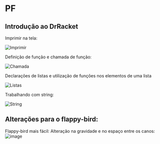 # PF

## Introdução ao DrRacket

Imprimir na tela:

![Imprimir](https://magenta-cloche-143.notion.site/image/https%3A%2F%2Fs3-us-west-2.amazonaws.com%2Fsecure.notion-static.com%2Fe3aa172d-8d12-4558-8883-5a2d8b12da8f%2FUntitled.png?table=block&id=a40ce2cd-894f-46f8-9ed1-03ac8a2eeadc&spaceId=055ecaca-9ef1-471a-8633-6578d6225e05&width=2000&userId=&cache=v2)

Definição de função e chamada de função:

![Chamada](https://magenta-cloche-143.notion.site/image/https%3A%2F%2Fs3-us-west-2.amazonaws.com%2Fsecure.notion-static.com%2Fab86a762-5bb9-48b3-9c4a-6b181b491909%2FUntitled.png?table=block&id=ac289820-f103-4ed0-9f75-4277f4d6b8ae&spaceId=055ecaca-9ef1-471a-8633-6578d6225e05&width=2000&userId=&cache=v2)

Declarações de listas e utilização de funções nos elementos de uma lista

![Listas](https://magenta-cloche-143.notion.site/image/https%3A%2F%2Fs3-us-west-2.amazonaws.com%2Fsecure.notion-static.com%2Fa8ceb514-6a9c-4e4f-a5c7-ba85f4678685%2FUntitled.png?table=block&id=4be67b99-6c75-4415-bd18-7d038a679287&spaceId=055ecaca-9ef1-471a-8633-6578d6225e05&width=2000&userId=&cache=v2)

Trabalhando com string:

![String](https://magenta-cloche-143.notion.site/image/https%3A%2F%2Fs3-us-west-2.amazonaws.com%2Fsecure.notion-static.com%2Fa47f335b-4153-4b32-8c48-e289b91f6b84%2FUntitled.png?table=block&id=db356ffe-e7ab-4618-a4d2-537f606fb056&spaceId=055ecaca-9ef1-471a-8633-6578d6225e05&width=2000&userId=&cache=v2)

## Alterações para o flappy-bird:

Flappy-bird mais fácil:
Alteração na gravidade e no espaço entre os canos:
![image](https://user-images.githubusercontent.com/48529975/153605787-bb60b0df-e0e5-4853-95df-1cef81ac6254.png)
